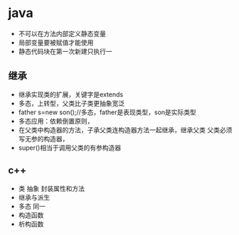# java
* 不可以在方法内部定义静态变量
* 局部变量要被赋值才能使用
* 静态代码块在第一次新建只执行一
## 继承
* 继承实现类的扩展，关键字是extends
* 多态，上转型，父类比子类更抽象宽泛
* father s=new son();//多态，father是表现类型，son是实际类型
* 多态应用：依赖倒置原则，
* 在父类中构造器的方法，子承父类连构造器方法一起继承，继承父类 父类必须写无参的构造器，
* super()相当于调用父类的有参构造器
## c++
* 类 抽象 封装属性和方法 
* 继承与派生
* 多态 同一
* 构造函数 
* 析构函数